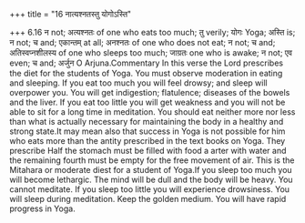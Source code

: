 +++
title = "16 नात्यश्नतस्तु योगोऽस्ति"

+++
6.16 न not; अत्यश्नतः of one who eats too much; तु verily; योगः Yoga;
अस्ति is; न not; च and; एकान्तम् at all; अनश्नतः of one who does not
eat; न not; च and; अतिस्वप्नशीलस्य of one who sleeps too much; जाग्रतः
one who is awake; न not; एव even; च and; अर्जुन O Arjuna.Commentary In
this verse the Lord prescribes the diet for the students of Yoga. You
must observe moderation in eating and sleeping. If you eat too much you
will feel drowsy; and sleep will overpower you. You will get
indigestion; flatulence; diseases of the bowels and the liver. If you
eat too little you will get weakness and you will not be able to sit for
a long time in meditation. You should eat neither more nor less than
what is actually necessary for maintaining the body in a healthy and
strong state.It may mean also that success in Yoga is not possible for
him who eats more than the antity prescribed in the text books on Yoga.
They prescribe Half the stomach must be filled with food a arter with
water and the remaining fourth must be empty for the free movement of
air. This is the Mitahara or moderate diest for a student of Yoga.If you
sleep too much you will become lethargic. The mind will be dull and the
body will be heavy. You cannot meditate. If you sleep too little you
will experience drowsiness. You will sleep during meditation. Keep the
golden medium. You will have rapid progress in Yoga.
